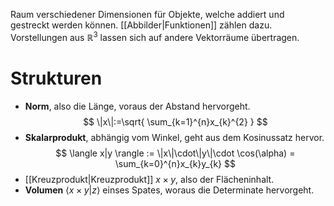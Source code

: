Raum verschiedener Dimensionen für Objekte,  welche addiert und gestreckt werden können. [[Abbilder|Funktionen]] zählen dazu. Vorstellungen aus $\mathbb{R}^{3}$ lassen sich auf andere Vektorräume übertragen.

# Strukturen
- **Norm**, also die Länge, voraus der Abstand hervorgeht. 
$$
\|x\|:=\sqrt{ \sum_{k=1}^{n}x_{k}^{2} }
$$
- **Skalarprodukt**, abhängig vom Winkel, geht aus dem Kosinussatz hervor.
$$
\langle x|y \rangle := \|x\|\cdot\|y\|\cdot \cos(\alpha) = \sum_{k=0}^{n}x_{k}y_{k}
$$
- [[Kreuzprodukt|Kreuzprodukt]] $x \times y$, also der Flächeninhalt.
- **Volumen** $\langle x \times y | z \rangle$ einses Spates, woraus die Determinate hervorgeht.